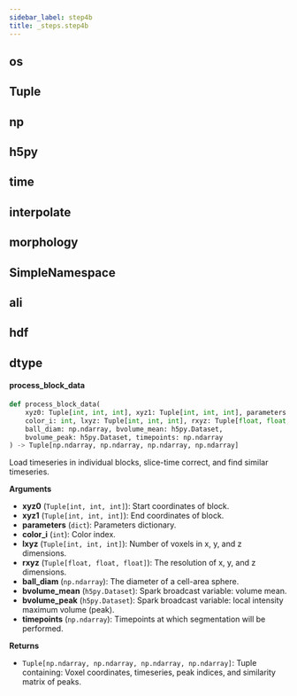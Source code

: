 ```yaml
---
sidebar_label: step4b
title: _steps.step4b
---
```


## os

## Tuple

## np

## h5py

## time

## interpolate

## morphology

## SimpleNamespace

## ali

## hdf

## dtype

#### process\_block\_data

```python
def process_block_data(
    xyz0: Tuple[int, int, int], xyz1: Tuple[int, int, int], parameters: dict,
    color_i: int, lxyz: Tuple[int, int, int], rxyz: Tuple[float, float, float],
    ball_diam: np.ndarray, bvolume_mean: h5py.Dataset,
    bvolume_peak: h5py.Dataset, timepoints: np.ndarray
) -> Tuple[np.ndarray, np.ndarray, np.ndarray, np.ndarray]
```

Load timeseries in individual blocks, slice-time correct, and find similar timeseries.

**Arguments**

* **xyz0** (`Tuple[int, int, int]`): Start coordinates of block.
* **xyz1** (`Tuple[int, int, int]`): End coordinates of block.
* **parameters** (`dict`): Parameters dictionary.
* **color_i** (`int`): Color index.
* **lxyz** (`Tuple[int, int, int]`): Number of voxels in x, y, and z dimensions.
* **rxyz** (`Tuple[float, float, float]`): The resolution of x, y, and z dimensions.
* **ball_diam** (`np.ndarray`): The diameter of a cell-area sphere.
* **bvolume_mean** (`h5py.Dataset`): Spark broadcast variable: volume mean.
* **bvolume_peak** (`h5py.Dataset`): Spark broadcast variable: local intensity maximum volume (peak).
* **timepoints** (`np.ndarray`): Timepoints at which segmentation will be performed.

**Returns**

* `Tuple[np.ndarray, np.ndarray, np.ndarray, np.ndarray]`: Tuple containing: Voxel coordinates, timeseries, peak indices, and similarity matrix of peaks.

